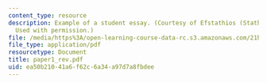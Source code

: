 ```yaml
---
content_type: resource
description: Example of a student essay. (Courtesy of Efstathios (Stathis) Metsovitis.
  Used with permission.)
file: /media/https%3A/open-learning-course-data-rc.s3.amazonaws.com/21h-301-the-ancient-world-greece-fall-2004/ea50b21041a6f62c6a34a97d7a8fbdee_paper1_rev.pdf
file_type: application/pdf
resourcetype: Document
title: paper1_rev.pdf
uid: ea50b210-41a6-f62c-6a34-a97d7a8fbdee
---
```

